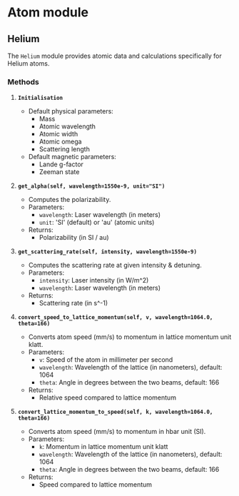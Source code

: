 # Atom module

## Helium 
The `Helium` module provides atomic data and calculations specifically for Helium atoms.

### Methods
1. **`Initialisation`**
   - Default physical parameters:
     - Mass
     - Atomic wavelength
     - Atomic width
     - Atomic omega
     - Scattering length
   - Default magnetic parameters:
     - Lande g-factor
     - Zeeman state
   
2. **`get_alpha(self, wavelength=1550e-9, unit="SI")`**
   - Computes the polarizability.
   - Parameters:
     - `wavelength`: Laser wavelength (in meters)
     - `unit`: 'SI' (default) or 'au' (atomic units)
   - Returns:
     - Polarizability (in SI / au)
   
3. **`get_scattering_rate(self, intensity, wavelength=1550e-9)`**
   - Computes the scattering rate at given intensity & detuning.
   - Parameters:
     - `intensity`: Laser intensity (in W/m^2)
     - `wavelength`: Laser wavelength (in meters)
   - Returns:
     - Scattering rate (in s^-1)
   
4. **`convert_speed_to_lattice_momentum(self, v, wavelength=1064.0, theta=166)`**
   - Converts atom speed (mm/s) to momentum in lattice momentum unit klatt.
   - Parameters:
     - `v`: Speed of the atom in millimeter per second
     - `wavelength`: Wavelength of the lattice (in nanometers), default: 1064
     - `theta`: Angle in degrees between the two beams, default: 166
   - Returns:
     - Relative speed compared to lattice momentum
   
5. **`convert_lattice_momentum_to_speed(self, k, wavelength=1064.0, theta=166)`**
   - Converts atom speed (mm/s) to momentum in hbar unit (SI).
   - Parameters:
     - `k`: Momentum in lattice momentum unit klatt
     - `wavelength`: Wavelength of the lattice (in nanometers), default: 1064
     - `theta`: Angle in degrees between the two beams, default: 166
   - Returns:
     - Speed compared to lattice momentum
